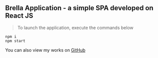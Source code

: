 ## Brella Application - a simple SPA developed on React JS

> To launch the application, execute the commands below
```
npm i
npm start
```

You can also view my works on [GitHub](https://github.com/nazar-4real) 